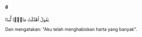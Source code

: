 ##### 6

<span class="ayah">يَقُولُ أَهْلَكْتُ مَالًۭا لُّبَدًا</span>

<span class="ayah_translation">Dan mengatakan: "Aku telah menghabiskan harta yang banyak".</span>
